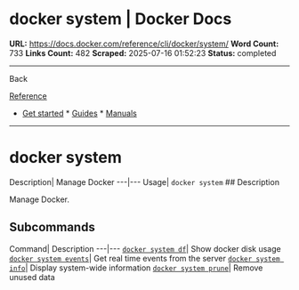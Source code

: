 # docker system | Docker Docs

**URL:** https://docs.docker.com/reference/cli/docker/system/
**Word Count:** 733
**Links Count:** 482
**Scraped:** 2025-07-16 01:52:23
**Status:** completed

---

Back

[Reference](https://docs.docker.com/reference/)

  * [Get started](https://docs.docker.com/get-started/)   * [Guides](https://docs.docker.com/guides/)   * [Manuals](https://docs.docker.com/manuals/)

* * *

# docker system

Description| Manage Docker   ---|---   Usage| `docker system`      ## Description

Manage Docker.

## Subcommands

Command| Description   ---|---   [`docker system df`](https://docs.docker.com/reference/cli/docker/system/df/)| Show docker disk usage   [`docker system events`](https://docs.docker.com/reference/cli/docker/system/events/)| Get real time events from the server   [`docker system info`](https://docs.docker.com/reference/cli/docker/system/info/)| Display system-wide information   [`docker system prune`](https://docs.docker.com/reference/cli/docker/system/prune/)| Remove unused data